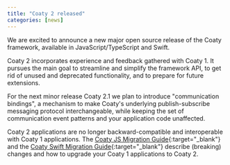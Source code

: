 ```yaml
---
title: "Coaty 2 released"
categories: [news]
---
```


We are excited to announce a new major open source release of the Coaty
framework, available in JavaScript/TypeScript and Swift.

Coaty 2 incorporates experience and feedback gathered with Coaty 1. It pursues
the main goal to streamline and simplify the framework API, to get rid of unused
and deprecated functionality, and to prepare for future extensions.

For the next minor release Coaty 2.1 we plan to introduce "communication
bindings", a mechanism to make Coaty's underlying publish-subscribe messaging
protocol interchangeable, while keeping the set of communication event patterns
and your application code unaffected.

Coaty 2 applications are no longer backward-compatible and interoperable with
Coaty 1 applications. The [Coaty JS Migration
Guide](https://coatyio.github.io/coaty-js/man/migration-guide/){:target="_blank"}
and the [Coaty Swift Migration
Guide](https://coatyio.github.io/coaty-swift/man/migration-guide/){:target="_blank"}
describe (breaking) changes and how to upgrade your Coaty 1 applications to
Coaty 2.
